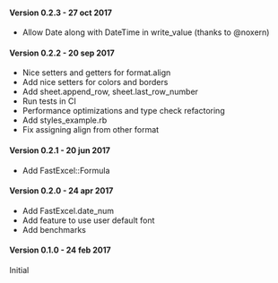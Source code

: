 #### Version 0.2.3 - 27 oct 2017

* Allow Date along with DateTime in write_value (thanks to @noxern)

#### Version 0.2.2 - 20 sep 2017

* Nice setters and getters for format.align
* Add nice setters for colors and borders
* Add sheet.append_row, sheet.last_row_number
* Run tests in CI
* Performance optimizations and type check refactoring
* Add styles_example.rb
* Fix assigning align from other format

#### Version 0.2.1 - 20 jun 2017

* Add FastExcel::Formula

#### Version 0.2.0 - 24 apr 2017

* Add FastExcel.date_num
* Add feature to use user default font
* Add benchmarks

#### Version 0.1.0 - 24 feb 2017

Initial